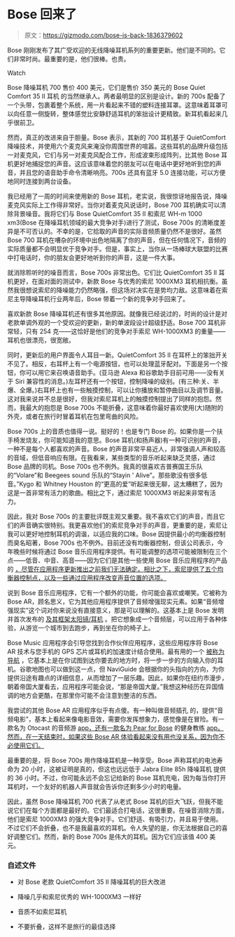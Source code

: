 # Bose 回来了

> 原文：<https://gizmodo.com/bose-is-back-1836379602>

Bose 刚刚发布了其广受欢迎的无线降噪耳机系列的重要更新。他们是不同的。它们非常时尚。最重要的是，他们很棒。也贵。

Watch

Bose 降噪耳机 700 售价 400 美元，它们是售价 350 美元的 Bose Quiet Comfort 35 II 耳机 的当然继承人。两者最明显的区别是设计。新的 700s 配备了一个头带，包裹着整个系统，用一片看起来不错的塑料连接耳罩。这意味着耳罩可以向任意一侧旋转，整体感觉比安静舒适耳机的笨拙设计更精致。新耳机看起来几乎很前卫。

然而，真正的改进来自于胆量。Bose 表示，其新的 700 耳机基于 QuietComfort 降噪技术，并使用六个麦克风来淹没你周围世界的喧嚣。这些耳机的品牌升级包括一对麦克风，它们与另一对麦克风配合工作，形成波束形成阵列，比其他 Bose 耳机更好地捕捉您的声音。这应该意味着您的朋友可以在电话中更好地听到您的声音，并且您的语音助手命令清晰响亮。700s 还具有蓝牙 5.0 连接功能，可以方便地同时连接到两台设备。

我已经用了一周的时间来使用新的 Bose 耳机，老实说，我很惊讶地报告说，降噪麦克风实际上工作得非常好。当你对着麦克风说话时，Bose 700 耳机确实可以清除背景噪音。我将它们与 Bose QuietComfort 35 II 和索尼 WH-m 1000 xm3(Bose 在降噪耳机领域的最大竞争对手)进行了测试，Bose 700s 的清晰度差异是不可否认的。不幸的是，它拾取的声音的实际音频质量仍然不是很好。虽然 Bose 700 耳机在嘈杂的环境中出色地隔离了你的声音，但在任何情况下，音频的实际质量都不会明显优于竞争对手。但是，事实上，当你从一场棒球大联盟的比赛中打电话时，你的朋友会更好地听到你的声音，这是一件大事。

就消除聆听时的噪音而言，Bose 700s 非常出色。它们比 QuietComfort 35 II 耳机更好，在面对面的测试中，新款 Bose 与优秀的索尼 1000XM3 耳机相抗衡。虽然我很想说索尼的降噪能力仍然略强，但这场对决实在是势均力敌。这意味着在索尼主导降噪耳机行业两年后，Bose 带着一个新的竞争对手回来了。

喜欢新款 Bose 降噪耳机还有很多其他原因。就像我已经说过的，时尚的设计是对老款单调外观的一个受欢迎的更新，新的单波段设计超级舒适。Bose 700 耳机非常轻，只有 254 克——这恰好是他们的竞争对手索尼 WH-1000XM3 的重量——耳机也很漂亮，很宽敞。

同时，更新后的用户界面令人耳目一新。QuietComfort 35 II 在耳杯上的笨拙开关不见了。相反，右耳杯上有一个电源按钮，也可以处理蓝牙配对。下面是另一个按钮，你可以用它来召唤语音助手。(亚马逊 Alexa 和谷歌助手目前可用——没有关于 Siri 兼容性的消息。)左耳杯还有一个按钮，控制降噪的级别。(有三种:关、半爆、全爆。)右耳杯上也有一些触摸控制，可以让你播放和暂停曲目以及调节音量。这对我来说并不总是很好，但我对索尼耳机上的触摸控制提出了同样的抱怨。然而，我最大的抱怨是 Bose 700s 不能折叠，这意味着你最好喜欢使用(大)随附的外壳，或者在旅行时冒着耳机在包里弯曲的风险。

Bose 700s 上的音质也值得一说。挺好的！也是专门 Bose 的。如果你是一个扶手椅发烧友，你可能知道我的意思。Bose 耳机(和扬声器)有一种可识别的声音，一种不是每个人都喜欢的声音。Bose 的声音非常平易近人，非常强调人声和较高的音域，但低音响应有限。在我看来，某些类型的音乐听起来缺乏灵感，通过 Bose 品牌的司机。Bose 700s 也不例外。我真的很喜欢吉普赛国王乐队的“Volare”和 Beegees sound 乐队的“Stayin ' Alive”。那些歌没有很多低音。”Kygo 和 Whitney Houston 的“更高的爱”听起来很无聊，这太糟糕了，因为这是一首非常有活力的歌曲。相比之下，通过索尼 1000XM3 听起来非常有活力。

因此，我对 Bose 700s 的主要批评既主观又重要。我不喜欢它们的声音，而且它们的声音确实很特别。我更喜欢他们的索尼竞争对手的声音，更重要的是，索尼让我可以更好地控制耳机的调谐，以适应我的口味。Bose 因提供最小的均衡器控制而臭名昭著，Bose 700s 也不例外。目前还没有均衡器控制，但该公司表示，今年晚些时候将通过 Bose 音乐应用程序提供。有可能调整的选项可能被限制在三个点——低音、中音、高音——因为它们是其他一些使用 Bose 音乐应用程序的产品 的 [，尽管在应用程序更新推出之前我们无法确定。相比之下，索尼提供了五个均衡器控制点，以及一些通过应用程序改变声音位置的选项。](https://www.youtube.com/watch?v=6HgnHpR7LxY)

说到 Bose 音乐应用程序，它有一个额外的功能，你可能会喜欢或嘲笑。它被称为 Bose AR，顾名思义，它为其他应用程序提供了音频增强现实元素。如果“音频增强现实”这个词对你来说没有直接意义，那是可以理解的。这基本上是 Bose 发明并首次发布的 [及其框架太阳镜/耳机](https://gizmodo.com/i-was-ready-to-dunk-on-the-bose-frames-but-i-actuall-1833752024) 。把它想象成一个音频层，可以应用于各种体验，从游览一个城市到去跑步，再到坐在你的椅子上。

Bose Music 应用程序会引导您找到合作伙伴应用程序，这些应用程序将 Bose AR 技术与您手机的 GPS 芯片或耳机的加速度计结合使用。最有用的一个 [被称为导航](https://apps.apple.com/us/app/naviguide-ar/id1451768730) ，它基本上是在你试图到达你要去的地方时，将一步一步的方向输入你的耳机。谷歌地图也可以做到这一点，但 NaviGuide 会根据你的头指向的方向，为你提供沿途有趣点的详细信息，从而增加了一层乐趣。因此，如果你在纽约市漫步，朝着帝国大厦看去，应用程序可能会说，“那是帝国大厦。”我想这种经历在异国情调的地方会更酷，在那里你可能不会注意到整洁的东西。

我尝试的其他 Bose AR 应用程序似乎有点傻。有一种叫做音频插孔 的，提供“音频电影”，基本上看起来像电影音效，需要你发挥想象力，感觉像是在冒险。有一款名为 Otocast 的音频游 [app，还有一款名为 Pear for Bose](https://www.otocast.com) 的健身教练 [app。然而，在一天结束时，如果这些 Bose AR 体验看起来没有用也没关系，因为你不必使用它们。](https://apps.apple.com/jp/app/by-pear-for-bose/id1445233937?l=en)

最重要的是，将 Bose 700s 用作降噪耳机是一种享受。Bose 声称耳机的电池寿命为 20 小时，这被证明是真的，但这也远远低于 Jabra Elite 85h 降噪耳机 提供的 36 小时。不过，你可能永远不会忘记给新的 Bose 耳机充电，因为每当你打开耳机时，一个友好的机器人声音就会告诉你还剩多少小时的电量。

因此，虽然 Bose 降噪耳机 700 代表了从老式 Bose 耳机的巨大飞跃，但我不能说它们在每个方面都是最好的。它们最适合打电话，这很重要。在噪音消除方面，他们是索尼 1000XM3 的强大竞争对手。它们舒适、有吸引力，并且易于使用。不过它们不会折叠，也不是我最喜欢的耳机。令人失望的是，你无法根据自己的喜好调整它们。然而，新的 Bose 700s 是伟大的耳机。因为它们应该值 400 美元。

### 自述文件

*   对 Bose 老款 QuietComfort 35 II 降噪耳机的巨大改进

*   降噪几乎和索尼优秀的 WH-1000XM3
    一样好
*   音质不如索尼耳机

*   不要折叠，这样不是旅行的最佳选择